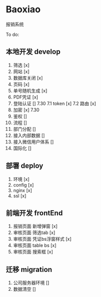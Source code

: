 # Baoxiao

报销系统

To do: 

## 本地开发 develop

1. 筛选 [x]
2. 网站 [x]
3. 数据库关闭 [x]
4. 页码 [x]
5. 单号随机生成 [x]
6. PDF凭证 [x]
7. 登陆认证 [] 7.30
   7.1 token [x]
   7.2 路由 [x]
8. 加密 [x]    7.30
9. 鉴权 []   
10. 流程 []
11. 部门分配 [] 
12. 接入内部数据 []
13. 接入微信用户体系 []
14. 国际化 []

## 部署 deploy

1. 环境 [x]
2. config [x]
3. nginx [x]
4. ssl [x]

## 前端开发 frontEnd

1. 报销页面 新增弹窗 [x]
2. 审核页面 筛选tab [x]
3. 审核页面 凭证bs浮窗样式 [x]
4. 审核页面 table bs [x]
5. 审核页面 搜索框 [x]

## 迁移 migration

1. 公司服务器环境 []
2. 数据清空 []
